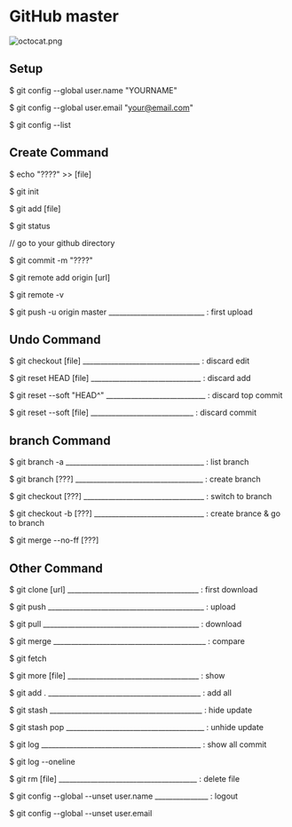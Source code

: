 # GitHub master
![octocat.png](https://raw.githubusercontent.com/LITTL3BEAR/foo/master/octocat.png)

## Setup

$ git config --global user.name "YOURNAME"

$ git config --global user.email "your@email.com"

$ git config --list

## Create Command

$ echo "????" >> [file]

$ git init

$ git add [file]

$ git status

// go to your github directory


$ git commit -m "????"

$ git remote add origin [url]

$ git remote -v

$ git push -u origin master ___________________________ : first upload

## Undo Command
$ git checkout [file] _________________________________ : discard edit

$ git reset HEAD [file] _______________________________ : discard add

$ git reset --soft "HEAD^" ____________________________ : discard top commit

$ git reset --soft [file] _____________________________ : discard commit

## branch Command
$ git branch -a _______________________________________ : list branch

$ git branch [???] ____________________________________ : create branch

$ git checkout [???] __________________________________ : switch to branch

$ git checkout -b [???] _______________________________ : create brance & go to branch

$ git merge --no-ff [???]

## Other Command
$ git clone [url] _____________________________________ : first download

$ git push ____________________________________________ : upload

$ git pull ____________________________________________ : download

$ git merge ___________________________________________ : compare

$ git fetch

$ git more [file] _____________________________________ : show

$ git add . ___________________________________________ : add all

$ git stash ___________________________________________ : hide update

$ git stash pop _______________________________________ : unhide update

$ git log _____________________________________________ : show all commit

$ git log --oneline

$ git rm [file] _______________________________________ : delete file

$ git config --global --unset user.name _______________ : logout

$ git config --global --unset user.email



